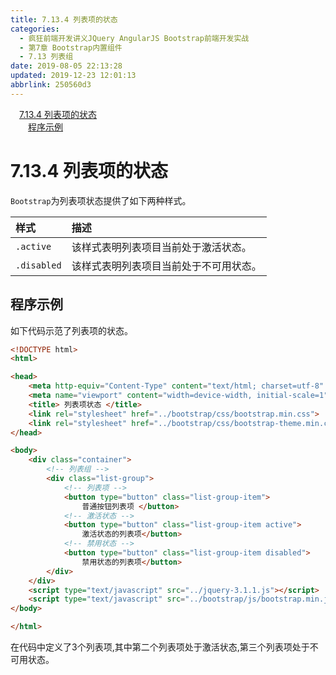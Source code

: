 ```yaml
---
title: 7.13.4 列表项的状态
categories: 
  - 疯狂前端开发讲义JQuery AngularJS Bootstrap前端开发实战
  - 第7章 Bootstrap内置组件
  - 7.13 列表组
date: 2019-08-05 22:13:28
updated: 2019-12-23 12:01:13
abbrlink: 250560d3
---
```

<div id='my_toc'><a href="/JavaReadingNotes/250560d3/#7-13-4-列表项的状态" class="header_1">7.13.4 列表项的状态</a>&nbsp;<br><a href="/JavaReadingNotes/250560d3/#程序示例" class="header_2">程序示例</a>&nbsp;<br></div>
<style>.header_1{margin-left: 1em;}.header_2{margin-left: 2em;}.header_3{margin-left: 3em;}.header_4{margin-left: 4em;}.header_5{margin-left: 5em;}.header_6{margin-left: 6em;}</style>
<!--more-->
<script>if (navigator.platform.search('arm')==-1){document.getElementById('my_toc').style.display = 'none';}var e,p = document.getElementsByTagName('p');while (p.length>0) {e = p[0];e.parentElement.removeChild(e);}</script>

<!--end-->
<!--SSTStart-->
# 7.13.4 列表项的状态 #
`Bootstrap`为列表项状态提供了如下两种样式。

|样式|描述|
|:---|:---|
|`.active`|该样式表明列表项目当前处于激活状态。|
|`.disabled`|该样式表明列表项目当前处于不可用状态。|
<!--SSTStop-->
## 程序示例 ##
如下代码示范了列表项的状态。
```html
<!DOCTYPE html>
<html>

<head>
    <meta http-equiv="Content-Type" content="text/html; charset=utf-8" />
    <meta name="viewport" content="width=device-width, initial-scale=1">
    <title> 列表项状态 </title>
    <link rel="stylesheet" href="../bootstrap/css/bootstrap.min.css">
    <link rel="stylesheet" href="../bootstrap/css/bootstrap-theme.min.css">
</head>

<body>
    <div class="container">
        <!-- 列表组 -->
        <div class="list-group">
            <!-- 列表项 -->
            <button type="button" class="list-group-item">
                普通按钮列表项 </button>
            <!-- 激活状态 -->
            <button type="button" class="list-group-item active">
                激活状态的列表项</button>
            <!-- 禁用状态 -->
            <button type="button" class="list-group-item disabled">
                禁用状态的列表项</button>
        </div>
    </div>
    <script type="text/javascript" src="../jquery-3.1.1.js"></script>
    <script type="text/javascript" src="../bootstrap/js/bootstrap.min.js"></script>
</body>

</html>
```
在代码中定义了3个列表项,其中第二个列表项处于激活状态,第三个列表项处于不可用状态。

